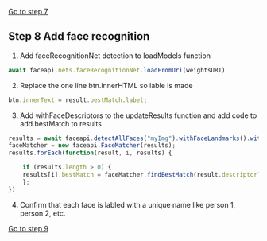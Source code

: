 [Go to step 7](https://github.com/seattleacademy/faceCam/tree/step7)

## Step 8 Add face recognition
1.  Add faceRecognitionNet detection to loadModels function
```javascript
await faceapi.nets.faceRecognitionNet.loadFromUri(weightsURI)
```
2.  Replace the one line btn.innerHTML so lable is made
 ```javascript  
btn.innerText = result.bestMatch.label;
```
3.  Add withFaceDescriptors to the updateResults function and add code to add bestMatch to results
```javascript
results = await faceapi.detectAllFaces("myImg").withFaceLandmarks().withFaceExpressions().withAgeAndGender().withFaceDescriptors();
faceMatcher = new faceapi.FaceMatcher(results);
results.forEach(function(result, i, results) {

    if (results.length > 0) {
	results[i].bestMatch = faceMatcher.findBestMatch(result.descriptor)
    };
})
````
4. Confirm that each face is labled with a unique name like person 1, person 2, etc.

[Go to step 9](https://github.com/seattleacademy/faceCam/tree/step9)
